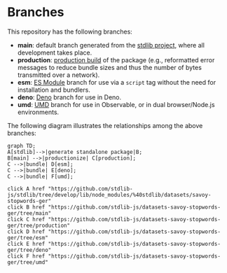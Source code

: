 <!--

@license Apache-2.0

Copyright (c) 2022 The Stdlib Authors.

Licensed under the Apache License, Version 2.0 (the "License");
you may not use this file except in compliance with the License.
You may obtain a copy of the License at

    http://www.apache.org/licenses/LICENSE-2.0

Unless required by applicable law or agreed to in writing, software
distributed under the License is distributed on an "AS IS" BASIS,
WITHOUT WARRANTIES OR CONDITIONS OF ANY KIND, either express or implied.
See the License for the specific language governing permissions and
limitations under the License.

-->

# Branches

This repository has the following branches:

-   **main**: default branch generated from the [stdlib project][stdlib-url], where all development takes place.
-   **production**: [production build][production-url] of the package (e.g., reformatted error messages to reduce bundle sizes and thus the number of bytes transmitted over a network).
-   **esm**: [ES Module][esm-url] branch for use via a `script` tag without the need for installation and bundlers.
-   **deno**: [Deno][deno-url] branch for use in Deno.
-   **umd**: [UMD][umd-url] branch for use in Observable, or in dual browser/Node.js environments.

The following diagram illustrates the relationships among the above branches:

```mermaid
graph TD;
A[stdlib]-->|generate standalone package|B;
B[main] -->|productionize| C[production];
C -->|bundle| D[esm];
C -->|bundle| E[deno];
C -->|bundle| F[umd];

click A href "https://github.com/stdlib-js/stdlib/tree/develop/lib/node_modules/%40stdlib/datasets/savoy-stopwords-ger"
click B href "https://github.com/stdlib-js/datasets-savoy-stopwords-ger/tree/main"
click C href "https://github.com/stdlib-js/datasets-savoy-stopwords-ger/tree/production"
click D href "https://github.com/stdlib-js/datasets-savoy-stopwords-ger/tree/esm"
click E href "https://github.com/stdlib-js/datasets-savoy-stopwords-ger/tree/deno"
click F href "https://github.com/stdlib-js/datasets-savoy-stopwords-ger/tree/umd"
```

[stdlib-url]: https://github.com/stdlib-js/stdlib/tree/develop/lib/node_modules/%40stdlib/datasets/savoy-stopwords-ger
[production-url]: https://github.com/stdlib-js/datasets-savoy-stopwords-ger/tree/production
[deno-url]: https://github.com/stdlib-js/datasets-savoy-stopwords-ger/tree/deno
[umd-url]: https://github.com/stdlib-js/datasets-savoy-stopwords-ger/tree/umd
[esm-url]: https://github.com/stdlib-js/datasets-savoy-stopwords-ger/tree/esm